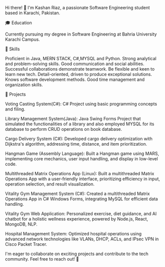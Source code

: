 Hi there! 👋 I'm Kashan Riaz, a passionate Software Engineering student based in Karachi, Pakistan.

🎓 Education

Currently pursuing my degree in Software Engineering at Bahria University Karachi Campus.

🔧 Skills

Proficient in Java, MERN STACK, C#,MYSQL and Python. Strong analytical and problem-solving skills. Good communication and social abilities. Successful collaborations demonstrate teamwork. Be flexible and keen to learn new tech. Detail-oriented, driven to produce exceptional solutions. Knows software development methods. Good time management and organization skills.

🚀 Projects

Voting Casting System(C#): C# Project using basic programming concepts and filing.

Library Management System(Java): Java Swing Forms Project that simulated the functionalities of a library and also employed MYSQL for its database to perform CRUD operations on book database.

Cargo Delivery System (C#): Developed cargo delivery optimization with Dijkstra's algorithm, addressing time, distance, and item prioritization.

Hangman Game (Assembly Language): Built a Hangman game using MARS, implementing core mechanics, user input handling, and display in low-level code.

Multithreaded Matrix Operations App (Linux): Built a multithreaded Matrix Operations App with a user-friendly interface, prioritizing efficiency in input, operation selection, and result visualization.

Vitality Gym Management System (C#): Created a multithreaded Matrix Operations App in C# Windows Forms, integrating MySQL for efficient data handling.

Vitality Gym Web Application: Personalized exercise, diet guidance, and AI chatbot for a holistic wellness experience, powered by Node.js, React, MongoDB, NLP.

Hospital Management System: Optimized hospital operations using advanced network technologies like VLANs, DHCP, ACLs, and IPsec VPN in Cisco Packet Tracer.

I'm eager to collaborate on exciting projects and contribute to the tech community. Feel free to reach out! 🌟
